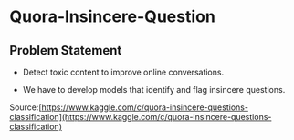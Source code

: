 # Quora-Insincere-Question

## Problem Statement

- Detect toxic content to improve online conversations.

- We have to develop models that identify and flag insincere questions.

Source:[https://www.kaggle.com/c/quora-insincere-questions-classification](https://www.kaggle.com/c/quora-insincere-questions-classification)
